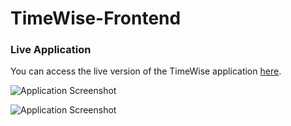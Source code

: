 # TimeWise-Frontend

### Live Application

You can access the live version of the TimeWise application [here](https://react-ky2xfd5qna-uc.a.run.app/).

![Application Screenshot](https://github.com/Sundera96/TimeWise-Frontend/blob/d7c84f7828508d4baaccacdff09177aada81da30/Screenshot%20from%202024-05-10%2021-02-34.png)

![Application Screenshot](https://github.com/Sundera96/TimeWise-Frontend/blob/f2c512519863820411ebb81041e838060991729f/Screenshot%20from%202024-05-10%2021-03-31.png)


